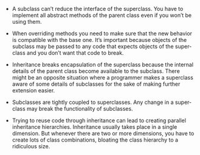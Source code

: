 - A sub­class can’t reduce the inter­face of the super­class. You have to imple­ment all abstract meth­ods of the par­ent class even if you won’t be using them.

- When over­rid­ing meth­ods you need to make sure that the new behav­ior is com­pat­i­ble with the base one. It’s impor­tant because objects of the sub­class may be passed to any code that expects objects of the super­class and you don’t want that code to break.

- Inher­i­tance breaks encap­su­la­tion of the super­class because the inter­nal details of the par­ent class become avail­able to the sub­class. There might be an oppo­site sit­u­a­tion where a pro­gram­mer makes a super­class aware of some details of sub­class­es for the sake of mak­ing fur­ther exten­sion easier.

- Sub­class­es are tight­ly cou­pled to super­class­es. Any change in a super­class may break the func­tion­al­i­ty of subclasses.

- Try­ing to reuse code through inher­i­tance can lead to cre­at­ing par­al­lel inher­i­tance hier­ar­chies. Inher­i­tance usu­al­ly takes place in a sin­gle dimen­sion. But when­ev­er there are two or more dimen­sions, you have to cre­ate lots of class com­bi­na­tions, bloat­ing the class hier­ar­chy to a ridicu­lous size.
